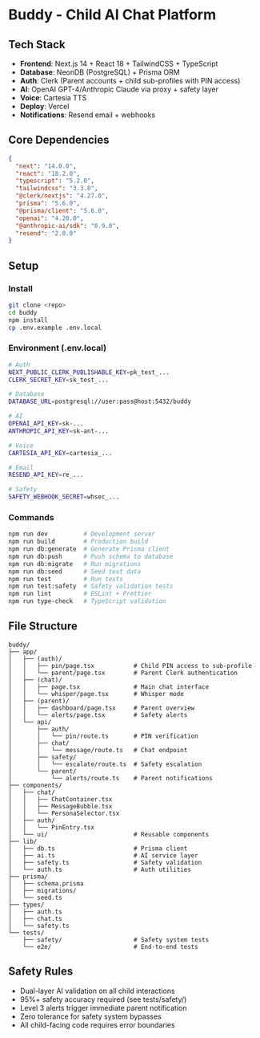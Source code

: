 # Buddy - Child AI Chat Platform

## Tech Stack
- **Frontend**: Next.js 14 + React 18 + TailwindCSS + TypeScript
- **Database**: NeonDB (PostgreSQL) + Prisma ORM
- **Auth**: Clerk (Parent accounts + child sub-profiles with PIN access)
- **AI**: OpenAI GPT-4/Anthropic Claude via proxy + safety layer
- **Voice**: Cartesia TTS
- **Deploy**: Vercel
- **Notifications**: Resend email + webhooks

## Core Dependencies
```json
{
  "next": "14.0.0",
  "react": "18.2.0", 
  "typescript": "5.2.0",
  "tailwindcss": "3.3.0",
  "@clerk/nextjs": "4.27.0",
  "prisma": "5.6.0",
  "@prisma/client": "5.6.0",
  "openai": "4.20.0",
  "@anthropic-ai/sdk": "0.9.0",
  "resend": "2.0.0"
}
```

## Setup

### Install
```bash
git clone <repo>
cd buddy
npm install
cp .env.example .env.local
```

### Environment (.env.local)
```bash
# Auth
NEXT_PUBLIC_CLERK_PUBLISHABLE_KEY=pk_test_...
CLERK_SECRET_KEY=sk_test_...

# Database  
DATABASE_URL=postgresql://user:pass@host:5432/buddy

# AI
OPENAI_API_KEY=sk-...
ANTHROPIC_API_KEY=sk-ant-...

# Voice
CARTESIA_API_KEY=cartesia_...

# Email
RESEND_API_KEY=re_...

# Safety
SAFETY_WEBHOOK_SECRET=whsec_...
```

### Commands
```bash
npm run dev          # Development server
npm run build        # Production build
npm run db:generate  # Generate Prisma client
npm run db:push      # Push schema to database
npm run db:migrate   # Run migrations
npm run db:seed      # Seed test data
npm run test         # Run tests
npm run test:safety  # Safety validation tests
npm run lint         # ESLint + Prettier
npm run type-check   # TypeScript validation
```

## File Structure
```
buddy/
├── app/
│   ├── (auth)/
│   │   ├── pin/page.tsx           # Child PIN access to sub-profile
│   │   └── parent/page.tsx        # Parent Clerk authentication
│   ├── (chat)/
│   │   ├── page.tsx               # Main chat interface
│   │   └── whisper/page.tsx       # Whisper mode
│   ├── (parent)/
│   │   ├── dashboard/page.tsx     # Parent overview
│   │   └── alerts/page.tsx        # Safety alerts
│   └── api/
│       ├── auth/
│       │   └── pin/route.ts       # PIN verification
│       ├── chat/
│       │   └── message/route.ts   # Chat endpoint
│       ├── safety/
│       │   └── escalate/route.ts  # Safety escalation
│       └── parent/
│           └── alerts/route.ts    # Parent notifications
├── components/
│   ├── chat/
│   │   ├── ChatContainer.tsx
│   │   ├── MessageBubble.tsx
│   │   └── PersonaSelector.tsx
│   ├── auth/
│   │   └── PinEntry.tsx
│   └── ui/                        # Reusable components
├── lib/
│   ├── db.ts                      # Prisma client
│   ├── ai.ts                      # AI service layer
│   ├── safety.ts                  # Safety validation
│   └── auth.ts                    # Auth utilities
├── prisma/
│   ├── schema.prisma
│   ├── migrations/
│   └── seed.ts
├── types/
│   ├── auth.ts
│   ├── chat.ts
│   └── safety.ts
└── tests/
    ├── safety/                    # Safety system tests
    └── e2e/                       # End-to-end tests
```

## Safety Rules
- Dual-layer AI validation on all child interactions
- 95%+ safety accuracy required (see tests/safety/)
- Level 3 alerts trigger immediate parent notification
- Zero tolerance for safety system bypasses
- All child-facing code requires error boundaries